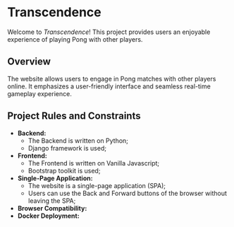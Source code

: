 # Transcendence

Welcome to *Transcendence*! This project provides users an enjoyable experience of playing Pong with other players.

## Overview

The website allows users to engage in Pong matches with other players online. It emphasizes a user-friendly interface and seamless real-time gameplay experience.

## Project Rules and Constraints

- **Backend:**
  - The Backend is written on Python;
  - Django framework is used;
- **Frontend:**
    - The Frontend is written on Vanilla Javascript;
    - Bootstrap toolkit is used;
- **Single-Page Application:**
  - The website is a single-page application (SPA);
  - Users can use the Back and Forward buttons of the browser without leaving the SPA;
- **Browser Compatibility:**
- **Docker Deployment:**
